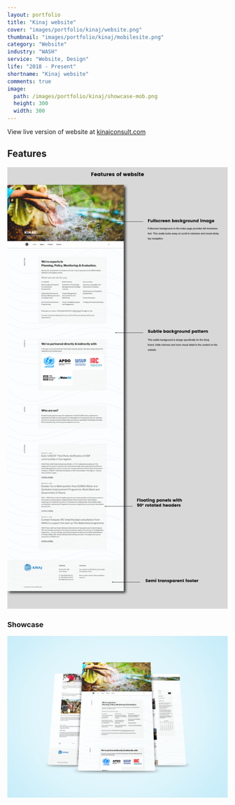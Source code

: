 ```yaml
---
layout: portfolio
title: "Kinaj website"
cover: "images/portfolio/kinaj/website.png"
thumbnail: "images/portfolio/kinaj/mobilesite.png"
category: "Website"
industry: "WASH"
service: "Website, Design"
life: "2018 - Present"
shortname: "Kinaj website"
comments: true
image:
  path: /images/portfolio/kinaj/showcase-mob.png
  height: 300
  width: 300
---
```


View live version of website at <a href="http://kinajconsult.com/">kinajconsult.com</a>

## Features

![kinaj website features](/images/portfolio/kinaj/website-features.png)

### Showcase

![kinaj website mockup](/images/portfolio/kinaj/web-mockup.png)
